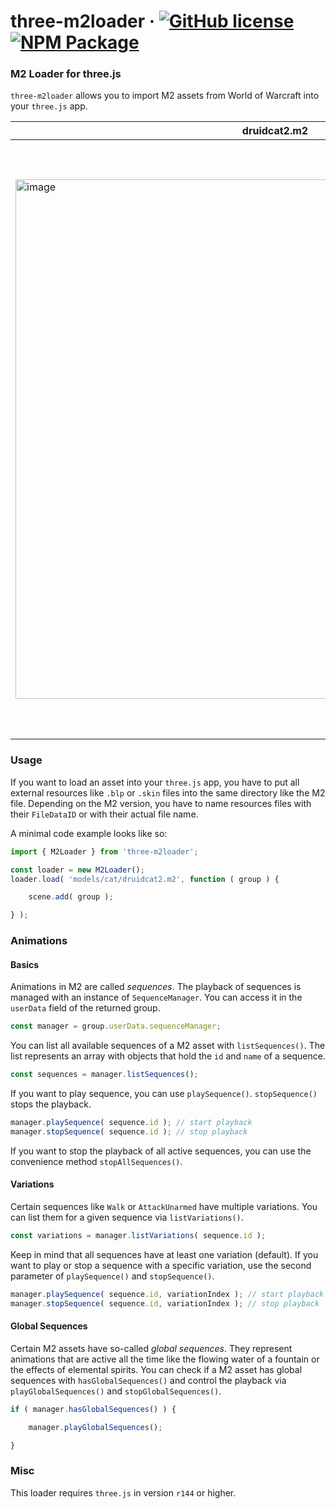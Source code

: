 # three-m2loader &middot; [![GitHub license](https://img.shields.io/badge/license-MIT-blue.svg)](https://github.com/Mugen87/yuka/blob/master/LICENSE) [![NPM Package](https://img.shields.io/npm/v/three-m2loader.svg)](https://www.npmjs.com/package/three-m2loader)

### M2 Loader for three.js

`three-m2loader` allows you to import M2 assets from World of Warcraft into your `three.js` app.

| druidcat2.m2  | 7ne_druid_worktable02.m2 | gilneas_fountain01.m2 |
| ------------- | ------------- | ------------- |
| <img width="831" alt="image" src="https://user-images.githubusercontent.com/12612165/187862354-6399b1f3-fc07-4d97-8043-8a896fd5d063.png">  | <img width="863" alt="image" src="https://user-images.githubusercontent.com/12612165/187862411-97df95a5-ae00-4122-addf-31b1cb57bd6e.png">  | <img width="952" alt="image" src="https://user-images.githubusercontent.com/12612165/187862560-14f23b79-eff0-413a-a010-22f67387b7fd.png"> |

### Usage

If you want to load an asset into your `three.js` app, you have to put all external resources like `.blp` or `.skin` files into the same directory like the M2 file. Depending on the M2 version, you have to name resources files with their `FileDataID` or with their actual file name. 

A minimal code example looks like so:

```js
import { M2Loader } from 'three-m2loader';

const loader = new M2Loader();
loader.load( 'models/cat/druidcat2.m2', function ( group ) {

    scene.add( group );

} );
```

### Animations

#### Basics

Animations in M2 are called *sequences*. The playback of sequences is managed with an instance of `SequenceManager`. You can access it in the `userData` field of the returned group. 
```js
const manager = group.userData.sequenceManager;
```

You can list all available sequences of a M2 asset with `listSequences()`. The list represents an array with objects that hold the `id` and `name` of a sequence.
```js
const sequences = manager.listSequences();
```
If you want to play sequence, you can use `playSequence()`. `stopSequence()` stops the playback.
```js
manager.playSequence( sequence.id ); // start playback
manager.stopSequence( sequence.id ); // stop playback
```
If you want to stop the playback of all active sequences, you can use the convenience method `stopAllSequences()`.

#### Variations

Certain sequences like `Walk` or `AttackUnarmed` have multiple variations. You can list them for a given sequence via `listVariations()`.

```js
const variations = manager.listVariations( sequence.id );
```
Keep in mind that all sequences have at least one variation (default). If you want to play or stop a sequence with a specific variation, use the second parameter of `playSequence()` and `stopSequence()`.
```js
manager.playSequence( sequence.id, variationIndex ); // start playback
manager.stopSequence( sequence.id, variationIndex ); // stop playback
```

#### Global Sequences

Certain M2 assets have so-called *global sequences*. They represent animations that are active all the time like the flowing water of a fountain or the effects of elemental spirits.
You can check if a M2 asset has global sequences with `hasGlobalSequences()` and control the playback via `playGlobalSequences()` and `stopGlobalSequences()`.

```js
if ( manager.hasGlobalSequences() ) {

    manager.playGlobalSequences();

}
```

### Misc

This loader requires `three.js` in version `r144` or higher.

